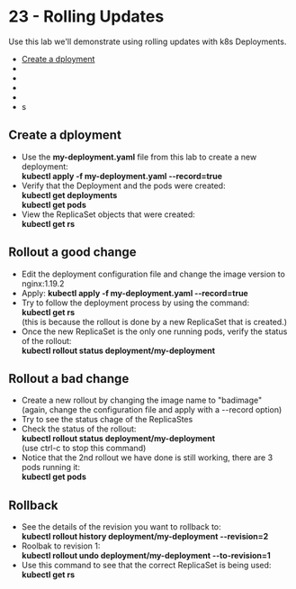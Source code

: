 # 23 - Rolling Updates

Use this lab we'll demonstrate using rolling updates with k8s Deployments.

- [Create a dployment](#Create-a-dployment)
- [](#)
- [](#)
- [](#)
- [](#)
- [](#)
s
## Create a dployment

- Use the **my-deployment.yaml** file from this lab to create a new deployment:  
**kubectl apply -f my-deployment.yaml --record=true**
- Verify that the Deployment and the pods were created:  
**kubectl get deployments**  
**kubectl get pods**
- View the ReplicaSet objects that were created:  
**kubectl get rs**

## Rollout a good change

- Edit the deployment configuration file and change the image version to nginx:1.19.2  
- Apply:
**kubectl apply -f my-deployment.yaml --record=true**  
- Try to follow the deployment process by using the command:  
**kubectl get rs**  
(this is because the rollout is done by a new ReplicaSet that is created.)
- Once the new ReplicaSet is the only one running pods, verify the status of the rollout:  
**kubectl rollout status deployment/my-deployment**

## Rollout a bad change

- Create a new rollout by changing the image name to "badimage"  
(again, change the configuration file and apply with a --record option)
- Try to see the status chage of the ReplicaStes
- Check the status of the rollout:  
**kubectl rollout status deployment/my-deployment**  
(use ctrl-c to stop this command)
- Notice that the 2nd rollout we have done is still working, there are 3 pods running it:  
**kubectl get pods**

## Rollback

- See the details of the revision you want to rollback to:  
**kubectl rollout history deployment/my-deployment --revision=2**
- Roolbak to revision 1:  
**kubectl rollout undo deployment/my-deployment --to-revision=1**
- Use this command to see that the correct ReplicaSet is being used:  
**kubectl get rs**



